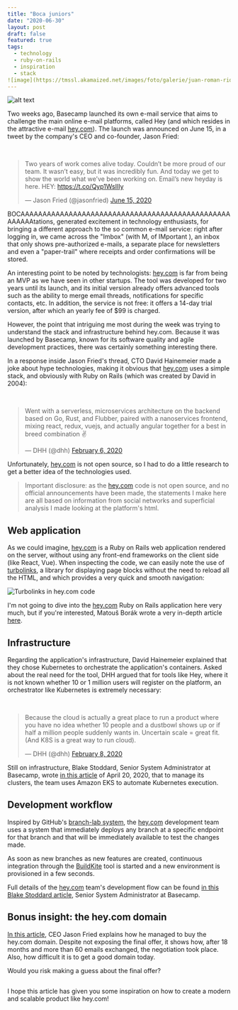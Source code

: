 ```yaml
---
title: "Boca juniors"
date: "2020-06-30"
layout: post
draft: false
featured: true
tags:
  - technology
  - ruby-on-rails
  - inspiration
  - stack
![image](https://tmssl.akamaized.net/images/foto/galerie/juan-roman-riquelme-boca-juniors-2014-1575894893-28112.jpg?lm=1575894916)
---
```

![alt text](https://tmssl.akamaized.net/images/foto/galerie/juan-roman-riquelme-boca-juniors-2014-1575894893-28112.jpg?lm=1575894916)

Two weeks ago, Basecamp launched its own e-mail service that aims to challenge the main online e-mail platforms, called Hey (and which resides in the attractive e-mail [hey.com](hey.com)). The launch was announced on June 15, in a tweet by the company's CEO and co-founder, Jason Fried:

<br/>
<blockquote class="twitter-tweet"><p lang="en" dir="ltr">Two years of work comes alive today. Couldn’t be more proud of our team. It wasn’t easy, but it was incredibly fun. And today we get to show the world what we’ve been working on. Email’s new heyday is here. HEY: <a href="https://t.co/Qyp1WsIIly">https://t.co/Qyp1WsIIly</a></p>&mdash; Jason Fried (@jasonfried) <a href="https://twitter.com/jasonfried/status/1272533092939505664?ref_src=twsrc%5Etfw">June 15, 2020</a></blockquote>

BOCAAAAAAAAAAAAAAAAAAAAAAAAAAAAAAAAAAAAAAAAAAAAAAAAAAAAAAtations, generated excitement in technology enthusiasts, for bringing a different approach to the so common e-mail service: right after logging in, we came across the "Imbox" (with M, of IMportant ), an inbox that only shows pre-authorized e-mails, a separate place for newsletters and even a "paper-trail" where receipts and order confirmations will be stored.

An interesting point to be noted by technologists: [hey.com](http://hey.com) is far from being an MVP as we have seen in other startups. The tool was developed for two years until its launch, and its initial version already offers advanced tools such as the ability to merge email threads, notifications for specific contacts, etc. In addition, the service is not free: it offers a 14-day trial version, after which an yearly fee of \$99 is charged.

However, the point that intriguing me most during the week was trying to understand the stack and infrastructure behind hey.com. Because it was launched by Basecamp, known for its software quality and agile development practices, there was certainly something interesting there.

In a response inside Jason Fried's thread, CTO David Hainemeier made a joke about hype technologies, making it obvious that [hey.com](http://hey.com) uses a simple stack, and obviously with Ruby on Rails (which was created by David in 2004):

<br/>
<blockquote class="twitter-tweet"><p lang="en" dir="ltr">Went with a serverless, microservices architecture on the backend based on Go, Rust, and Flubber, paired with a nanoservices frontend, mixing react, redux, vuejs, and actually angular together for a best in breed combination ✌️</p>&mdash; DHH (@dhh) <a href="https://twitter.com/dhh/status/1225506212265037827?ref_src=twsrc%5Etfw">February 6, 2020</a></blockquote>

Unfortunately, [hey.com](http://hey.com) is not open source, so I had to do a little research to get a better idea of the technologies used.

> Important disclosure: as the [hey.com](http://hey.com) code is not open source, and no official announcements have been made, the statements I make here are all based on information from social networks and superficial analysis I made looking at the platform's html.

## Web application

As we could imagine, [hey.com](http://hey.com) is a Ruby on Rails web application rendered on the server, without using any front-end frameworks on the client side (like React, Vue). When inspecting the code, we can easily note the use of [turbolinks](https://github.com/turbolinks/turbolinks), a library for displaying page blocks without the need to reload all the HTML, and which provides a very quick and smooth navigation:

![Turbolinks in hey.com code](./images/20200630_web.png "Turbolinks")

I'm not going to dive into the [hey.com](http://hey.com) Ruby on Rails application here very much, but if you're interested, Matouš Borák wrote a very in-depth article [here](https://dev.to/borama/a-few-sneak-peeks-into-hey-com-technology-i-intro-4bjg).

## Infrastructure

Regarding the application's infrastructure, David Hainemeier explained that they chose Kubernetes to orchestrate the application's containers. Asked about the real need for the tool, DHH argued that for tools like Hey, where it is not known whether 10 or 1 million users will register on the platform, an orchestrator like Kubernetes is extremely necessary:

<br/>
<blockquote class="twitter-tweet"><p lang="en" dir="ltr">Because the cloud is actually a great place to run a product where you have no idea whether 10 people and a dustbowl shows up or if half a million people suddenly wants in. Uncertain scale = great fit. (And K8S is a great way to run cloud).</p>&mdash; DHH (@dhh) <a href="https://twitter.com/dhh/status/1226252386252947456?ref_src=twsrc%5Etfw">February 8, 2020</a></blockquote>

Still on infrastructure, Blake Stoddard, Senior System Administrator at Basecamp, wrote [in this article](https://m.signalvnoise.com/seamless-branch-deploys-with-kubernetes/) of April 20, 2020, that to manage its clusters, the team uses Amazon EKS to automate Kubernetes execution.

## Development workflow

Inspired by GitHub's [branch-lab system](https://github.blog/2015-06-02-deploying-branches-to-github-com/), the [hey.com](http://hey.com) development team uses a system that immediately deploys any branch at a specific endpoint for that branch and that will be immediately available to test the changes made.

As soon as new branches as new features are created, continuous integration through the [BuildKite](https://buildkite.com/) tool is started and a new environment is provisioned in a few seconds.

Full details of the [hey.com](http://hey.com) team's development flow can be found [in this Blake Stoddard article](https://m.signalvnoise.com/seamless-branch-deploys-with-kubernetes/), Senior System Administrator at Basecamp.

## Bonus insight: the hey.com domain

[In this article](https://m.signalvnoise.com/how-we-acquired-hey-com/), CEO Jason Fried explains how he managed to buy the hey.com domain. Despite not exposing the final offer, it shows how, after 18 months and more than 60 emails exchanged, the negotiation took place. Also, how difficult it is to get a good domain today.

Would you risk making a guess about the final offer?

##

I hope this article has given you some inspiration on how to create a modern and scalable product like hey.com!
